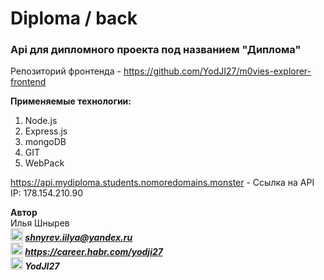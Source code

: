 # Diploma / back

### Api для дипломного проекта под названием "Диплома"  

Репозиторий фронтенда - https://github.com/YodJI27/m0vies-explorer-frontend  

**Применяемые технологии:**
1) Node.js
2) Express.js
3) mongoDB
4) GIT
5) WebPack

https://api.mydiploma.students.nomoredomains.monster - Ссылка на API  
IP: 178.154.210.90

**Автор**  
Илья Шнырев  
***<img src="https://www.pngrepo.com/png/285/170/email.png" width="20" height="20">  shnyrev.iilya@yandex.ru***   
***<img src="https://simpleicons.org/icons/habr.svg" width="20" height="20">  https://career.habr.com/yodji27***  
***<img src="https://simpleicons.org/icons/telegram.svg" width="20" height="20">  YodJI27***  
